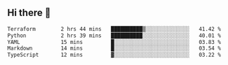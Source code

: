 ## Hi there 👋

<!--
**whirlun/whirlun** is a ✨ _special_ ✨ repository because its `README.md` (this file) appears on your GitHub profile.

Here are some ideas to get you started:

- 🔭 I’m currently working on ...
- 🌱 I’m currently learning ...
- 👯 I’m looking to collaborate on ...
- 🤔 I’m looking for help with ...
- 💬 Ask me about ...
- 📫 How to reach me: ...
- 😄 Pronouns: ...
- ⚡ Fun fact: ...
-->
<!--START_SECTION:waka-->

```txt
Terraform        2 hrs 44 mins   ██████████▒░░░░░░░░░░░░░░   41.42 %
Python           2 hrs 39 mins   ██████████░░░░░░░░░░░░░░░   40.01 %
YAML             15 mins         █░░░░░░░░░░░░░░░░░░░░░░░░   03.83 %
Markdown         14 mins         █░░░░░░░░░░░░░░░░░░░░░░░░   03.54 %
TypeScript       12 mins         ▓░░░░░░░░░░░░░░░░░░░░░░░░   03.22 %
```

<!--END_SECTION:waka-->
